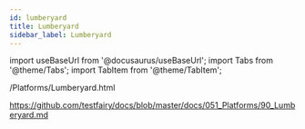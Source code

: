 ```yaml
---
id: lumberyard
title: Lumberyard
sidebar_label: Lumberyard
---
```


import useBaseUrl from '@docusaurus/useBaseUrl';
import Tabs from '@theme/Tabs';
import TabItem from '@theme/TabItem';

/Platforms/Lumberyard.html

https://github.com/testfairy/docs/blob/master/docs/051_Platforms/90_Lumberyard.md